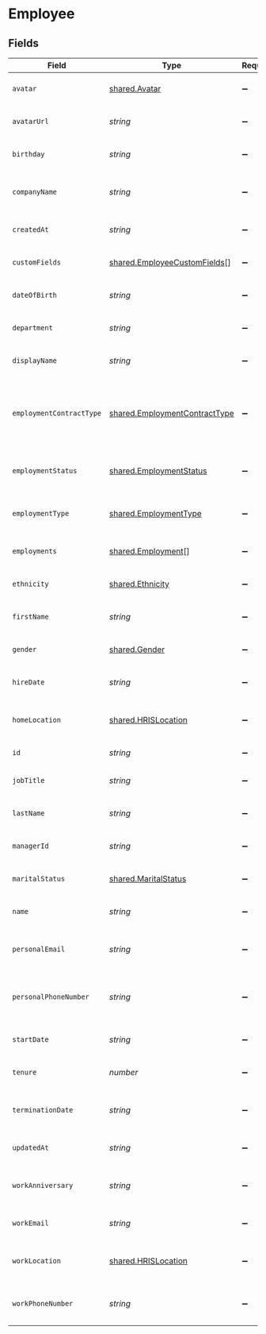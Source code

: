 # Employee


## Fields

| Field                                                                                 | Type                                                                                  | Required                                                                              | Description                                                                           | Example                                                                               |
| ------------------------------------------------------------------------------------- | ------------------------------------------------------------------------------------- | ------------------------------------------------------------------------------------- | ------------------------------------------------------------------------------------- | ------------------------------------------------------------------------------------- |
| `avatar`                                                                              | [shared.Avatar](../../../sdk/models/shared/avatar.md)                                 | :heavy_minus_sign:                                                                    | The employee avatar                                                                   |                                                                                       |
| `avatarUrl`                                                                           | *string*                                                                              | :heavy_minus_sign:                                                                    | The employee avatar Url                                                               | https://example.com/avatar.png                                                        |
| `birthday`                                                                            | *string*                                                                              | :heavy_minus_sign:                                                                    | The employee birthday                                                                 | 2023-06-14T00:00:00Z                                                                  |
| `companyName`                                                                         | *string*                                                                              | :heavy_minus_sign:                                                                    | The employee company name                                                             | Example Corp                                                                          |
| `createdAt`                                                                           | *string*                                                                              | :heavy_minus_sign:                                                                    | The created_at date                                                                   | 2023-06-14T01:00:00Z                                                                  |
| `customFields`                                                                        | [shared.EmployeeCustomFields](../../../sdk/models/shared/employeecustomfields.md)[]   | :heavy_minus_sign:                                                                    | The employee custom fields                                                            |                                                                                       |
| `dateOfBirth`                                                                         | *string*                                                                              | :heavy_minus_sign:                                                                    | The employee date_of_birth                                                            | 1990-01-01                                                                            |
| `department`                                                                          | *string*                                                                              | :heavy_minus_sign:                                                                    | The employee department                                                               | Physics                                                                               |
| `displayName`                                                                         | *string*                                                                              | :heavy_minus_sign:                                                                    | The employee display name                                                             | Sir Issac Newton                                                                      |
| `employmentContractType`                                                              | [shared.EmploymentContractType](../../../sdk/models/shared/employmentcontracttype.md) | :heavy_minus_sign:                                                                    | The employment work schedule type (e.g., full-time, part-time)                        |                                                                                       |
| `employmentStatus`                                                                    | [shared.EmploymentStatus](../../../sdk/models/shared/employmentstatus.md)             | :heavy_minus_sign:                                                                    | The employee employment status                                                        |                                                                                       |
| `employmentType`                                                                      | [shared.EmploymentType](../../../sdk/models/shared/employmenttype.md)                 | :heavy_minus_sign:                                                                    | The employee employment type                                                          |                                                                                       |
| `employments`                                                                         | [shared.Employment](../../../sdk/models/shared/employment.md)[]                       | :heavy_minus_sign:                                                                    | The employee employments                                                              |                                                                                       |
| `ethnicity`                                                                           | [shared.Ethnicity](../../../sdk/models/shared/ethnicity.md)                           | :heavy_minus_sign:                                                                    | The employee ethnicity                                                                |                                                                                       |
| `firstName`                                                                           | *string*                                                                              | :heavy_minus_sign:                                                                    | The employee first name                                                               | Issac                                                                                 |
| `gender`                                                                              | [shared.Gender](../../../sdk/models/shared/gender.md)                                 | :heavy_minus_sign:                                                                    | The employee gender                                                                   |                                                                                       |
| `hireDate`                                                                            | *string*                                                                              | :heavy_minus_sign:                                                                    | The employee hire date                                                                | 2022-01-01                                                                            |
| `homeLocation`                                                                        | [shared.HRISLocation](../../../sdk/models/shared/hrislocation.md)                     | :heavy_minus_sign:                                                                    | The employee home location                                                            |                                                                                       |
| `id`                                                                                  | *string*                                                                              | :heavy_minus_sign:                                                                    | The employee ID                                                                       | 1687-3                                                                                |
| `jobTitle`                                                                            | *string*                                                                              | :heavy_minus_sign:                                                                    | The employee job title                                                                | Physicist                                                                             |
| `lastName`                                                                            | *string*                                                                              | :heavy_minus_sign:                                                                    | The employee last name                                                                | Newton                                                                                |
| `managerId`                                                                           | *string*                                                                              | :heavy_minus_sign:                                                                    | The employee manager ID                                                               | 67890                                                                                 |
| `maritalStatus`                                                                       | [shared.MaritalStatus](../../../sdk/models/shared/maritalstatus.md)                   | :heavy_minus_sign:                                                                    | The employee marital status                                                           |                                                                                       |
| `name`                                                                                | *string*                                                                              | :heavy_minus_sign:                                                                    | The employee name                                                                     | Issac Newton                                                                          |
| `personalEmail`                                                                       | *string*                                                                              | :heavy_minus_sign:                                                                    | The employee personal email                                                           | isaac.newton@example.com                                                              |
| `personalPhoneNumber`                                                                 | *string*                                                                              | :heavy_minus_sign:                                                                    | The employee personal phone number                                                    | +1234567890                                                                           |
| `startDate`                                                                           | *string*                                                                              | :heavy_minus_sign:                                                                    | The employee start date                                                               | 2022-01-01                                                                            |
| `tenure`                                                                              | *number*                                                                              | :heavy_minus_sign:                                                                    | The employee tenure                                                                   | 2                                                                                     |
| `terminationDate`                                                                     | *string*                                                                              | :heavy_minus_sign:                                                                    | The employee termination date                                                         | 2023-06-14T00:00:00Z                                                                  |
| `updatedAt`                                                                           | *string*                                                                              | :heavy_minus_sign:                                                                    | The updated_at date                                                                   | 2023-06-14T01:00:00Z                                                                  |
| `workAnniversary`                                                                     | *string*                                                                              | :heavy_minus_sign:                                                                    | The employee work anniversary                                                         | 2022-06-14T00:00:00Z                                                                  |
| `workEmail`                                                                           | *string*                                                                              | :heavy_minus_sign:                                                                    | The employee work email                                                               | newton@example.com                                                                    |
| `workLocation`                                                                        | [shared.HRISLocation](../../../sdk/models/shared/hrislocation.md)                     | :heavy_minus_sign:                                                                    | The employee work location                                                            |                                                                                       |
| `workPhoneNumber`                                                                     | *string*                                                                              | :heavy_minus_sign:                                                                    | The employee work phone number                                                        | +1234567890                                                                           |